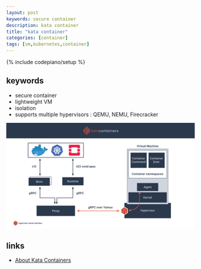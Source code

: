 ```yaml
---
layout: post
keywords: secure container 
description: kata container 
title: "kata container"
categories: [container]
tags: [vm,kubernetes,container]
---
```

{% include codepiano/setup %}

## keywords
* secure container
* lightweight VM
* isolation
* supports multiple hypervisors : QEMU, NEMU, Firecracker

<img src="/image/kata-containers.png" />


## links
* [About Kata Containers](https://katacontainers.io/)